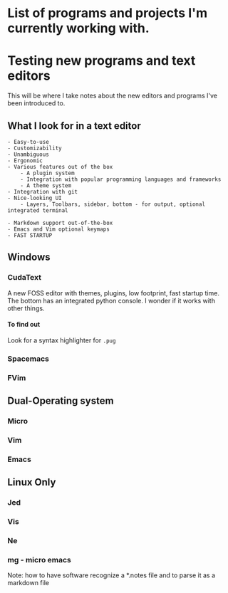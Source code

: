 # List of programs and projects I'm currently working with.

# Testing new programs and text editors
This will be where I take notes about the new editors and programs I've been introduced to.
## What I look for in a text editor
	- Easy-to-use 
	- Customizability
	- Unambiguous
	- Ergonomic
	- Various features out of the box
		- A plugin system
		- Integration with popular programming languages and frameworks
		- A theme system
	- Integration with git
	- Nice-looking UI
		- Layers, Toolbars, sidebar, bottom - for output, optional integrated terminal
	
	- Markdown support out-of-the-box
	- Emacs and Vim optional keymaps
	- FAST STARTUP
	


## Windows
### CudaText
A new FOSS editor with themes, plugins, low footprint, fast startup time.
The bottom has an integrated python console.  I wonder if it works with other things.
#### To find out
  Look for a syntax highlighter for `.pug`

### Spacemacs

### FVim 

## Dual-Operating system

### Micro

### Vim

### Emacs

## Linux Only

### Jed

### Vis

### Ne

### mg - micro emacs

Note: how to have software recognize a *.notes file and to parse it as a markdown file
